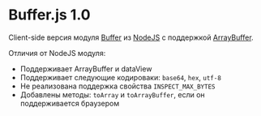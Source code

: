 Buffer.js 1.0
=========

Client-side версия модуля <a href="http://nodejs.org/docs/latest/api/buffers.html">Buffer</a> из <a href="http://nodejs.org/">NodeJS</a> c поддержкой <a href="https://developer.mozilla.org/en/JavaScript_typed_arrays/ArrayBuffer">ArrayBuffer</a>.

Отличия от NodeJS модуля:

* Поддерживает ArrayBuffer и dataView
* Поддерживает следующие кодироваки: `base64`, `hex`, `utf-8`
* Не реализована поддержка свойства `INSPECT_MAX_BYTES`
* Добавлены методы: `toArray` и `toArrayBuffer`, если он поддерживается браузером



